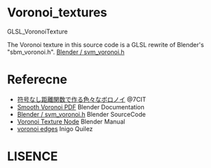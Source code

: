 # Voronoi_textures
GLSL_VoronoiTexture

The Voronoi texture in this source code is a GLSL rewrite of Blender's "sbm_voronoi.h".
[Blender / svm_voronoi.h](https://github.com/blender/blender/blob/594f47ecd2d5367ca936cf6fc6ec8168c2b360d0/intern/cycles/kernel/svm/svm_voronoi.h) 
# Referecne
- [符号なし距離関数で作る色々なボロノイ](https://qiita.com/7CIT/items/4126d23ffb1b28b80f27) @7CIT
- [Smooth Voronoi PDF](https://wiki.blender.org/wiki/User:OmarSquircleArt/GSoC2019/Documentation/Smooth_Voronoi) Blender Documentation
- [Blender / svm_voronoi.h](https://github.com/blender/blender/blob/594f47ecd2d5367ca936cf6fc6ec8168c2b360d0/intern/cycles/kernel/svm/svm_voronoi.h) Blender SourceCode
- [Voronoi Texture Node](https://docs.blender.org/manual/ja/2.90/render/shader_nodes/textures/voronoi.html) Blender Manual
- [voronoi edges](https://www.iquilezles.org/www/articles/voronoilines/voronoilines.htm) Inigo Quilez

# LISENCE